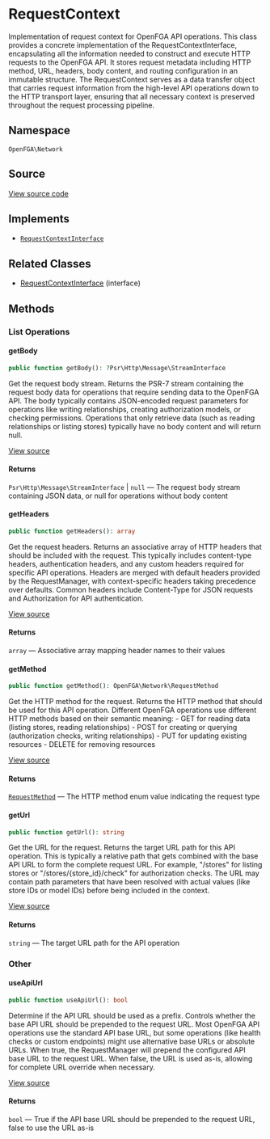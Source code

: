 # RequestContext

Implementation of request context for OpenFGA API operations. This class provides a concrete implementation of the RequestContextInterface, encapsulating all the information needed to construct and execute HTTP requests to the OpenFGA API. It stores request metadata including HTTP method, URL, headers, body content, and routing configuration in an immutable structure. The RequestContext serves as a data transfer object that carries request information from the high-level API operations down to the HTTP transport layer, ensuring that all necessary context is preserved throughout the request processing pipeline.

## Namespace
`OpenFGA\Network`

## Source
[View source code](https://github.com/evansims/openfga-php/blob/main/src/Network/RequestContext.php)

## Implements
* [`RequestContextInterface`](RequestContextInterface.md)

## Related Classes
* [RequestContextInterface](Network/RequestContextInterface.md) (interface)

## Methods

### List Operations
#### getBody

```php
public function getBody(): ?Psr\Http\Message\StreamInterface
```

Get the request body stream. Returns the PSR-7 stream containing the request body data for operations that require sending data to the OpenFGA API. The body typically contains JSON-encoded request parameters for operations like writing relationships, creating authorization models, or checking permissions. Operations that only retrieve data (such as reading relationships or listing stores) typically have no body content and will return null.

[View source](https://github.com/evansims/openfga-php/blob/main/src/Network/RequestContext.php#L54)

#### Returns
`Psr\Http\Message\StreamInterface` &#124; `null` — The request body stream containing JSON data, or null for operations without body content
#### getHeaders

```php
public function getHeaders(): array
```

Get the request headers. Returns an associative array of HTTP headers that should be included with the request. This typically includes content-type headers, authentication headers, and any custom headers required for specific API operations. Headers are merged with default headers provided by the RequestManager, with context-specific headers taking precedence over defaults. Common headers include Content-Type for JSON requests and Authorization for API authentication.

[View source](https://github.com/evansims/openfga-php/blob/main/src/Network/RequestContext.php#L63)

#### Returns
`array` — Associative array mapping header names to their values
#### getMethod

```php
public function getMethod(): OpenFGA\Network\RequestMethod
```

Get the HTTP method for the request. Returns the HTTP method that should be used for this API operation. Different OpenFGA operations use different HTTP methods based on their semantic meaning: - GET for reading data (listing stores, reading relationships) - POST for creating or querying (authorization checks, writing relationships) - PUT for updating existing resources - DELETE for removing resources

[View source](https://github.com/evansims/openfga-php/blob/main/src/Network/RequestContext.php#L72)

#### Returns
[`RequestMethod`](RequestMethod.md) — The HTTP method enum value indicating the request type
#### getUrl

```php
public function getUrl(): string
```

Get the URL for the request. Returns the target URL path for this API operation. This is typically a relative path that gets combined with the base API URL to form the complete request URL. For example, &quot;/stores&quot; for listing stores or &quot;/stores/{store_id}/check&quot; for authorization checks. The URL may contain path parameters that have been resolved with actual values (like store IDs or model IDs) before being included in the context.

[View source](https://github.com/evansims/openfga-php/blob/main/src/Network/RequestContext.php#L81)

#### Returns
`string` — The target URL path for the API operation
### Other
#### useApiUrl

```php
public function useApiUrl(): bool
```

Determine if the API URL should be used as a prefix. Controls whether the base API URL should be prepended to the request URL. Most OpenFGA API operations use the standard API base URL, but some operations (like health checks or custom endpoints) might use alternative base URLs or absolute URLs. When true, the RequestManager will prepend the configured API base URL to the request URL. When false, the URL is used as-is, allowing for complete URL override when necessary.

[View source](https://github.com/evansims/openfga-php/blob/main/src/Network/RequestContext.php#L90)

#### Returns
`bool` — True if the API base URL should be prepended to the request URL, false to use the URL as-is
